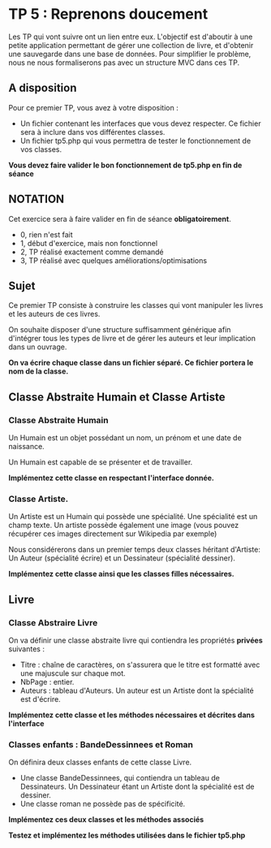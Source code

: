 # TP 5 : Reprenons doucement

Les TP qui vont suivre ont un lien entre eux. L'objectif est d'aboutir à une petite application permettant de gérer une collection de livre, et d'obtenir une sauvegarde dans une base de données. Pour simplifier le problème, nous ne nous formaliserons pas avec un structure MVC dans ces TP.

## A disposition

Pour ce premier TP, vous avez à votre disposition :
* Un fichier contenant les interfaces que vous devez respecter. Ce fichier sera à inclure dans vos différentes classes.
* Un fichier tp5.php qui vous permettra de tester le fonctionnement de vos classes.

**Vous devez faire valider le bon fonctionnement de tp5.php en fin de séance**

## NOTATION

Cet exercice sera à faire valider en fin de séance **obligatoirement**.

* 0, rien n'est fait
* 1, début d'exercice, mais non fonctionnel
* 2, TP réalisé exactement comme demandé
* 3, TP réalisé avec quelques améliorations/optimisations

## Sujet

Ce premier TP consiste à construire les classes qui vont manipuler les livres et les auteurs de ces livres.

On souhaite disposer d'une structure suffisamment générique afin d'intégrer tous les types de livre et de gérer les auteurs et leur implication dans un ouvrage.

**On va écrire chaque classe dans un fichier séparé. Ce fichier portera le nom de la classe.**

## Classe Abstraite Humain et Classe Artiste

### Classe Abstraite Humain

Un Humain est un objet possédant un nom, un prénom et une date de naissance.

Un Humain est capable de se présenter et de travailler. 

**Implémentez cette classe en respectant l'interface donnée.**

### Classe Artiste.

Un Artiste est un Humain qui possède une spécialité. Une spécialité est un champ texte. Un artiste possède également une image (vous pouvez récupérer ces images directement sur Wikipedia par exemple)

Nous considérerons dans un premier temps deux classes héritant d'Artiste: Un Auteur (spécialité écrire) et un Dessinateur (spécialité dessiner).

**Implémentez cette classe ainsi que les classes filles nécessaires.**


## Livre

### Classe Abstraire Livre

On va définir une classe abstraite livre qui contiendra les propriétés **privées** suivantes :

* Titre : chaîne de caractères, on s'assurera que le titre est formatté avec une majuscule sur chaque mot.
* NbPage : entier.
* Auteurs : tableau d'Auteurs. Un auteur est un Artiste dont la spécialité est d'écrire.

**Implémentez cette classe et les méthodes nécessaires et décrites dans l'interface**

### Classes enfants : BandeDessinnees et Roman

On définira deux classes enfants de cette classe Livre.

* Une classe BandeDessinnees, qui contiendra un tableau de Dessinateurs. Un Dessinateur étant un Artiste dont la spécialité est de dessiner.
* Une classe roman ne possède pas de spécificité.

**Implémentez ces deux classes et les méthodes associés**

**Testez et implémentez les méthodes utilisées dans le fichier tp5.php**

